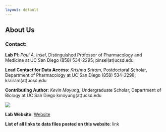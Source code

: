 ```yaml
---
layout: default
---
```


## About Us

### Contact:

**Lab PI**: *Paul A. Insel*, Distinguished Professor of Pharmacology and Medicine at UC San Diego
(858) 534-2295; pinsel(at)ucsd.edu

**Lead Contact for Data Access**: *Krishna Sriram*, Postdoctoral Scholar, Department of Pharmacology at UC San Diego
(858) 534-2298; ksriram(at)ucsd.edu

**Contributing Author**: *Kevin Moyung*, Undergraduate Scholar, Department of Biology at UC San Diego
kmoyung(at)ucsd.edu

![](http://vignette2.wikia.nocookie.net/rickandmorty/images/1/1e/Rick_and_morty_icon.png/revision/latest?cb=20150805041642)

**Lab Website**: [Website](http://insellab.ucsd.edu/)

**List of all links to data files posted on this website**: link

